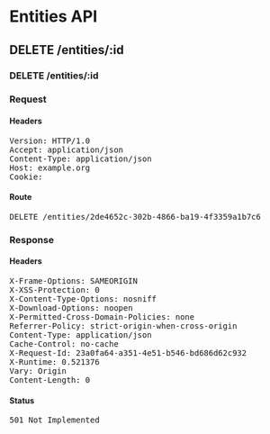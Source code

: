 # Entities API



## DELETE /entities/:id

### DELETE /entities/:id
### Request

#### Headers

<pre>Version: HTTP/1.0
Accept: application/json
Content-Type: application/json
Host: example.org
Cookie: </pre>

#### Route

<pre>DELETE /entities/2de4652c-302b-4866-ba19-4f3359a1b7c6</pre>

### Response

#### Headers

<pre>X-Frame-Options: SAMEORIGIN
X-XSS-Protection: 0
X-Content-Type-Options: nosniff
X-Download-Options: noopen
X-Permitted-Cross-Domain-Policies: none
Referrer-Policy: strict-origin-when-cross-origin
Content-Type: application/json
Cache-Control: no-cache
X-Request-Id: 23a0fa64-a351-4e51-b546-bd686d62c932
X-Runtime: 0.521376
Vary: Origin
Content-Length: 0</pre>

#### Status

<pre>501 Not Implemented</pre>

